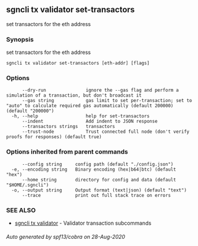 ## sgncli tx validator set-transactors

set transactors for the eth address

### Synopsis

set transactors for the eth address

```
sgncli tx validator set-transactors [eth-addr] [flags]
```

### Options

```
      --dry-run               ignore the --gas flag and perform a simulation of a transaction, but don't broadcast it
      --gas string            gas limit to set per-transaction; set to "auto" to calculate required gas automatically (default 200000) (default "200000")
  -h, --help                  help for set-transactors
      --indent                Add indent to JSON response
      --transactors strings   transactors
      --trust-node            Trust connected full node (don't verify proofs for responses) (default true)
```

### Options inherited from parent commands

```
      --config string     config path (default "./config.json")
  -e, --encoding string   Binary encoding (hex|b64|btc) (default "hex")
      --home string       directory for config and data (default "$HOME/.sgncli")
  -o, --output string     Output format (text|json) (default "text")
      --trace             print out full stack trace on errors
```

### SEE ALSO

* [sgncli tx validator](sgncli_tx_validator.md)	 - Validator transaction subcommands

###### Auto generated by spf13/cobra on 28-Aug-2020
